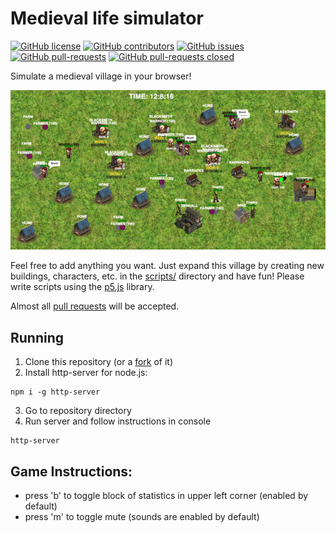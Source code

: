 # Medieval life simulator

[![GitHub license](https://img.shields.io/github/license/TomaszWychocki/Medieval-life-simulator.svg)](https://github.com/TomaszWychocki/Medieval-life-simulator/blob/master/LICENSE)
[![GitHub contributors](https://img.shields.io/github/contributors/TomaszWychocki/Medieval-life-simulator.svg)](https://GitHub.com/TomaszWychocki/Medieval-life-simulator/graphs/contributors/)
[![GitHub issues](https://img.shields.io/github/issues/TomaszWychocki/Medieval-life-simulator.svg)](https://GitHub.com/TomaszWychocki/Medieval-life-simulator/issues/)
[![GitHub pull-requests](https://img.shields.io/github/issues-pr/TomaszWychocki/Medieval-life-simulator.svg)](https://GitHub.com/TomaszWychocki/Medieval-life-simulator/pull/)
[![GitHub pull-requests closed](https://img.shields.io/github/issues-pr-closed/TomaszWychocki/Medieval-life-simulator.svg)](https://GitHub.com/TomaszWychocki/Medieval-life-simulator/pull/)

Simulate a medieval village in your browser!

[![Screenshot](./screenshot-small.png)](./screenshot.png)

Feel free to add anything you want. Just expand this village by creating new buildings, characters, etc. in the [scripts/](./scripts/) directory and have fun! Please write scripts using the [p5.js](https://p5js.org/reference/) library.

Almost all [pull requests](https://github.com/TomaszWychocki/Medieval-life-simulator/pulls) will be accepted.

## Running

1. Clone this repository (or a [fork](https://github.com/TomaszWychocki/Medieval-life-simulator/fork) of it)
2. Install http-server for node.js:

```
npm i -g http-server
```

3. Go to repository directory
4. Run server and follow instructions in console

```
http-server
```

## Game Instructions:

 - press 'b' to toggle block of statistics in upper left corner (enabled by default)
 - press 'm' to toggle mute (sounds are enabled by default)
